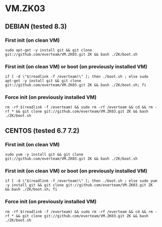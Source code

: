 # VM.ZK03


## DEBIAN (tested 8.3)

### First init (on clean VM)
```
sudo apt-get -y install git && git clone git://github.com/everteam/VM.ZK03.git ZK && bash ./ZK/boot.sh
```

### First init (on clean VM) or boot (on previously installed VM) 

```
if [ -d \"$(readlink -f /everteam)\" ]; then ./boot.sh ; else sudo apt-get -y install git && git clone git://github.com/everteam/VM.ZK03.git ZK && bash ./ZK/boot.sh; fi
```

### Force init (on previously installed VM)

```
rm -rf $(readlink -f /everteam) && sudo rm -rf /everteam && cd && rm -rf * && git clone git://github.com/everteam/VM.ZK03.git ZK && bash ./ZK/boot.sh
```

## CENTOS (tested 6.7 7.2)

### First init (on clean VM)
```
sudo yum -y install git && git clone git://github.com/everteam/VM.ZK03.git ZK && bash ./ZK/boot.sh
```

### First init (on clean VM) or boot (on previously installed VM) 
```
if [ -d \"$(readlink -f /everteam)\" ]; then ./boot.sh ; else sudo yum -y install git && git clone git://github.com/everteam/VM.ZK03.git ZK && bash ./ZK/boot.sh; fi
```

### Force init (on previously installed VM)
```
rm -rf $(readlink -f /everteam) && sudo rm -rf /everteam && cd && rm -rf * && git clone git://github.com/everteam/VM.ZK03.git ZK && bash ./ZK/boot.sh
```
